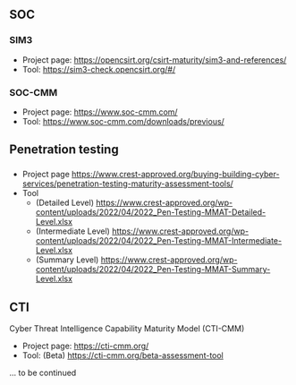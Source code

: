 ## SOC
### SIM3
- Project page: https://opencsirt.org/csirt-maturity/sim3-and-references/
- Tool: https://sim3-check.opencsirt.org/#/

### SOC-CMM
- Project page: https://www.soc-cmm.com/
- Tool: https://www.soc-cmm.com/downloads/previous/

## Penetration testing
### 
- Project page https://www.crest-approved.org/buying-building-cyber-services/penetration-testing-maturity-assessment-tools/
- Tool
  - (Detailed Level) https://www.crest-approved.org/wp-content/uploads/2022/04/2022_Pen-Testing-MMAT-Detailed-Level.xlsx
  - (Intermediate Level) https://www.crest-approved.org/wp-content/uploads/2022/04/2022_Pen-Testing-MMAT-Intermediate-Level.xlsx
  - (Summary Level) https://www.crest-approved.org/wp-content/uploads/2022/04/2022_Pen-Testing-MMAT-Summary-Level.xlsx
## CTI 
Cyber Threat Intelligence Capability Maturity Model (CTI-CMM)
- Project page: https://cti-cmm.org/
- Tool: (Beta) https://cti-cmm.org/beta-assessment-tool

... to be continued
